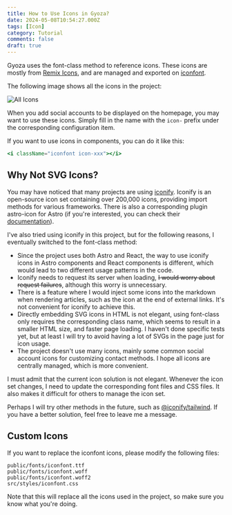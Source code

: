 ```yaml
---
title: How to Use Icons in Gyoza?
date: 2024-05-08T10:54:27.000Z
tags: [Icon]
category: Tutorial
comments: false 
draft: true
---
```


Gyoza uses the font-class method to reference icons. These icons are mostly from [Remix Icons](https://remixicon.com/), and are managed and exported on [iconfont](https://www.iconfont.cn/).

The following image shows all the icons in the project:

![All Icons](https://s2.loli.net/2024/05/08/mbdT5HqYMEajyRG.webp)

When you add social accounts to be displayed on the homepage, you may want to use these icons. Simply fill in the name with the `icon-` prefix under the corresponding configuration item.

If you want to use icons in components, you can do it like this:

```jsx
<i className="iconfont icon-xxx"></i>
```

## Why Not SVG Icons?

You may have noticed that many projects are using [iconify](https://iconify.design/). Iconify is an open-source icon set containing over 200,000 icons, providing import methods for various frameworks. There is also a corresponding plugin astro-icon for Astro (if you're interested, you can check their [documentation](https://github.com/natemoo-re/astro-icon)).

I've also tried using iconify in this project, but for the following reasons, I eventually switched to the font-class method:

- Since the project uses both Astro and React, the way to use iconify icons in Astro components and React components is different, which would lead to two different usage patterns in the code.
- Iconify needs to request its server when loading, ~~I would worry about request failures~~, although this worry is unnecessary.
- There is a feature where I would inject some icons into the markdown when rendering articles, such as the icon at the end of external links. It's not convenient for iconify to achieve this.
- Directly embedding SVG icons in HTML is not elegant, using font-class only requires the corresponding class name, which seems to result in a smaller HTML size, and faster page loading. I haven't done specific tests yet, but at least I will try to avoid having a lot of SVGs in the page just for icon usage.
- The project doesn't use many icons, mainly some common social account icons for customizing contact methods. I hope all icons are centrally managed, which is more convenient.

I must admit that the current icon solution is not elegant. Whenever the icon set changes, I need to update the corresponding font files and CSS files. It also makes it difficult for others to manage the icon set.

Perhaps I will try other methods in the future, such as [@iconify/tailwind](https://github.com/iconify/iconify/tree/main/plugins/tailwind). If you have a better solution, feel free to leave me a message.

## Custom Icons

If you want to replace the iconfont icons, please modify the following files:

```text
public/fonts/iconfont.ttf
public/fonts/iconfont.woff
public/fonts/iconfont.woff2
src/styles/iconfont.css
```

Note that this will replace all the icons used in the project, so make sure you know what you're doing.